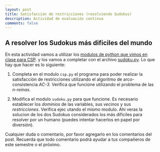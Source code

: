 ```yaml
---
layout: post
title: Satisfacción de restricciones (resolviendo Sudokus)
description: Actividad de evaluación continua
comments: false
---
```


## A resolver los Sudokus más dificiles del mundo

En esta actividad vamos a utilizar los [modulos de python que vimos en clase para CSP](/assets/docs/csp.zip).
y los vamos a completar con el archivo [sudoku.py](/assets/docs/sudoku.py). Lo que hay que hacer es lo siguiente:

1. Completa en el modulo `csp.py` el programa para poder realizar la satisfacción de restricciones utilizando el algoritmo de arco-consistencia *AC-3*. Verifica que funcione utilizando el problema de las *n-reinas*.

2. Modifica el modulo `sudoku.py` para que funcione. Es necesario establecer los *dominios* de las variables, sus *vecinos* y sus *restricciones*. Verifica ejec
utando el mismo modulo. Ahí veras la solucion de los dos Sudokus considerados los más dificiles para resolver por un humano (puedes intentar hacerlos en papel por diversión).

Cualquier duda o comentario, por favor agregarlo en los comentarios del post.
Recuerda que todo comentario podrá ayudar a tus compañeros de este semestre o el próximo.

